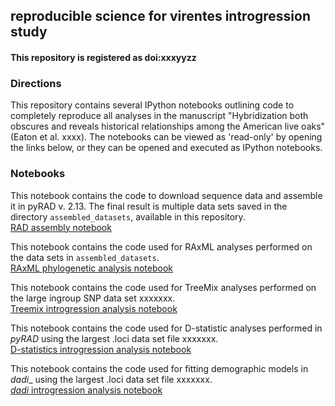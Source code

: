 ## reproducible science for virentes introgression study

#### This repository is registered as doi:xxxyyzz

### Directions

This repository contains several IPython notebooks outlining code to completely reproduce 
all analyses in the manuscript "Hybridization both obscures and reveals historical relationships among the American live oaks" (Eaton et al. xxxx). The notebooks can be viewed as 'read-only' by opening the links below, or they can be opened and executed as IPython notebooks.  

### Notebooks  
This notebook contains the code to download sequence data and assemble it in pyRAD v. 2.13. The final result is multiple data sets saved in the directory `assembled_datasets`, available in this repository.  
[RAD assembly notebook](http://nbviewer.ipython.org/github/dereneaton/virentes/blob/master/virentes_introgression.ipynb)   

This notebook contains the code used for RAxML analyses performed on the data sets in `assembled_datasets`.  
[RAxML phylogenetic analysis notebook]()  

This notebook contains the code used for TreeMix analyses performed on the large ingroup SNP data set xxxxxxx.  
[Treemix introgression analysis notebook]()  

This notebook contains the code used for D-statistic analyses performed in _pyRAD_ using the largest .loci data set file xxxxxxx.  
[D-statistics introgression analysis notebook]()  

This notebook contains the code used for fitting demographic models in _dadi__ using the largest .loci data set file xxxxxxx.  
[_dadi_ introgression analysis notebook]()  

